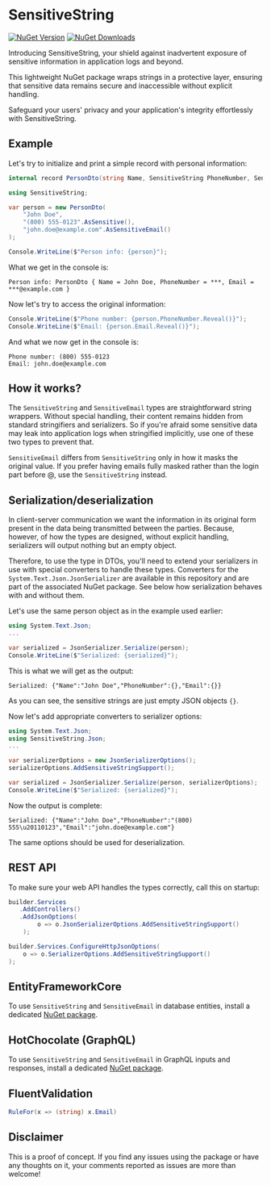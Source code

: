 # SensitiveString

[![NuGet Version](http://img.shields.io/nuget/v/SensitiveString.svg?style=for-the-badge&logo=nuget)](https://www.nuget.org/packages/SensitiveString/) [![NuGet Downloads](https://img.shields.io/nuget/dt/SensitiveString.svg?style=for-the-badge&logo=nuget)](https://www.nuget.org/packages/SensitiveString/)

Introducing SensitiveString, your shield against inadvertent exposure of sensitive information in application logs and beyond.

This lightweight NuGet package wraps strings in a protective layer, ensuring that sensitive data remains secure and inaccessible without explicit handling.

Safeguard your users' privacy and your application's integrity effortlessly with SensitiveString.

## Example

Let's try to initialize and print a simple record with personal information:

```c#
internal record PersonDto(string Name, SensitiveString PhoneNumber, SensitiveEmail Email);
```

```c#
using SensitiveString;

var person = new PersonDto(
    "John Doe",
    "(800) 555‑0123".AsSensitive(),
    "john.doe@example.com".AsSensitiveEmail()
);

Console.WriteLine($"Person info: {person}");
```

What we get in the console is:

```
Person info: PersonDto { Name = John Doe, PhoneNumber = ***, Email = ***@example.com }
```

Now let's try to access the original information:

```c#
Console.WriteLine($"Phone number: {person.PhoneNumber.Reveal()}");
Console.WriteLine($"Email: {person.Email.Reveal()}");
```

And what we now get in the console is:

```
Phone number: (800) 555‑0123
Email: john.doe@example.com
```

## How it works?

The `SensitiveString` and `SensitiveEmail` types are straightforward string wrappers. Without special handling, their content remains hidden from standard stringifiers and serializers. So if you're afraid some sensitive data may leak into application logs when stringified implicitly, use one of these two types to prevent that.

`SensitiveEmail` differs from `SensitiveString` only in how it masks the original value. If you prefer having emails fully masked rather than the login part before @, use the `SensitiveString` instead.



## Serialization/deserialization

In client-server communication we want the information in its original form present in the data being transmitted between the parties. Because, however, of how the types are designed, without explicit handling, serializers will output nothing but an empty object.

Therefore, to use the type in DTOs, you'll need to extend your serializers in use with special converters to handle these types. Converters for the `System.Text.Json.JsonSerializer` are available in this repository and are part of the associated NuGet package. See below how serialization behaves with and without them.

Let's use the same person object as in the example used earlier:

```c#
using System.Text.Json;
...

var serialized = JsonSerializer.Serialize(person);
Console.WriteLine($"Serialized: {serialized}");
```

This is what we will get as the output:

```
Serialized: {"Name":"John Doe","PhoneNumber":{},"Email":{}}
```

As you can see, the sensitive strings are just empty JSON objects `{}`.

Now let's add appropriate converters to serializer options:

```c#
using System.Text.Json;
using SensitiveString.Json;
...

var serializerOptions = new JsonSerializerOptions();
serializerOptions.AddSensitiveStringSupport();

var serialized = JsonSerializer.Serialize(person, serializerOptions);
Console.WriteLine($"Serialized: {serialized}");
```

Now the output is complete:

```
Serialized: {"Name":"John Doe","PhoneNumber":"(800) 555\u20110123","Email":"john.doe@example.com"}
```

The same options should be used for deserialization.

## REST API

To make sure your web API handles the types correctly, call this on startup:

```c#
builder.Services
   .AddControllers()
   .AddJsonOptions(
        o => o.JsonSerializerOptions.AddSensitiveStringSupport()
    );

builder.Services.ConfigureHttpJsonOptions(
    o => o.SerializerOptions.AddSensitiveStringSupport()
);
```



## EntityFrameworkCore

To use `SensitiveString` and `SensitiveEmail` in database entities, install a dedicated [NuGet package](https://www.nuget.org/packages/SensitiveString.EntityFrameworkCore/).



## HotChocolate (GraphQL)

To use `SensitiveString` and `SensitiveEmail` in GraphQL inputs and responses, install a dedicated [NuGet package](https://www.nuget.org/packages/SensitiveString.HotChocolate/).



## FluentValidation

```c#
RuleFor(x => (string) x.Email)
```



## Disclaimer

This is a proof of concept. If you find any issues using the package or have any thoughts on it, your comments reported as issues are more than welcome!
